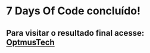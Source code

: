 # 7 Days Of Code concluído!
## Para visitar o resultado final acesse: [OptmusTech](https://beatrizmoraes01.github.io/7daysCode/)
